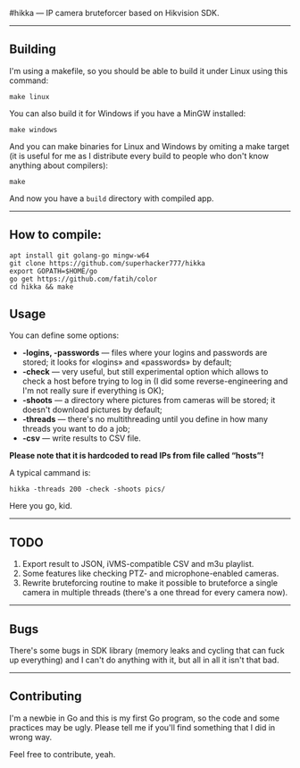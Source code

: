 #hikka — IP camera bruteforcer based on Hikvision SDK.

---

## Building

I'm using a makefile, so you should be able to build it under Linux using this command:

    make linux


You can also build it for Windows if you have a MinGW installed:

    make windows

    
And you can make binaries for Linux and Windows by omiting a make target (it is useful for me as I distribute every build to people who don't know anything about compilers):

    make


And now you have a `build` directory with compiled app.

---

## How to compile:

    apt install git golang-go mingw-w64
    git clone https://github.com/superhacker777/hikka
    export GOPATH=$HOME/go
    go get https://github.com/fatih/color
    cd hikka && make

## Usage

You can define some options:

* __-logins, -passwords__ — files where your logins and passwords are stored; it looks for «logins» and «passwords» by default;
* __-check__ — very useful, but still experimental option which allows to check a host before trying to log in (I did some reverse-engineering and I'm not really sure if everything is OK);
* __-shoots__ — a directory where pictures from cameras will be stored; it doesn't download pictures by default;
* __-threads__ — there's no multithreading until you define in how many threads you want to do a job;
* __-csv__ — write results to CSV file.


__Please note that it is hardcoded to read IPs from file called “hosts”!__

A typical cammand is:

    hikka -threads 200 -check -shoots pics/


Here you go, kid.

---

## TODO

1. Export result to JSON, iVMS-compatible CSV and m3u playlist.
2. Some features like checking PTZ- and microphone-enabled cameras.
3. Rewrite bruteforcing routine to make it possible to bruteforce a single camera in multiple threads (there's a one thread for every camera now).

---

## Bugs

There's some bugs in SDK library (memory leaks and cycling that can fuck up everything) and I can't do anything with it, but all in all it isn't that bad.

---

## Contributing

I'm a newbie in Go and this is my first Go program, so the code and some practices may be ugly. Please tell me if you'll find something that I did in wrong way.

Feel free to contribute, yeah.

